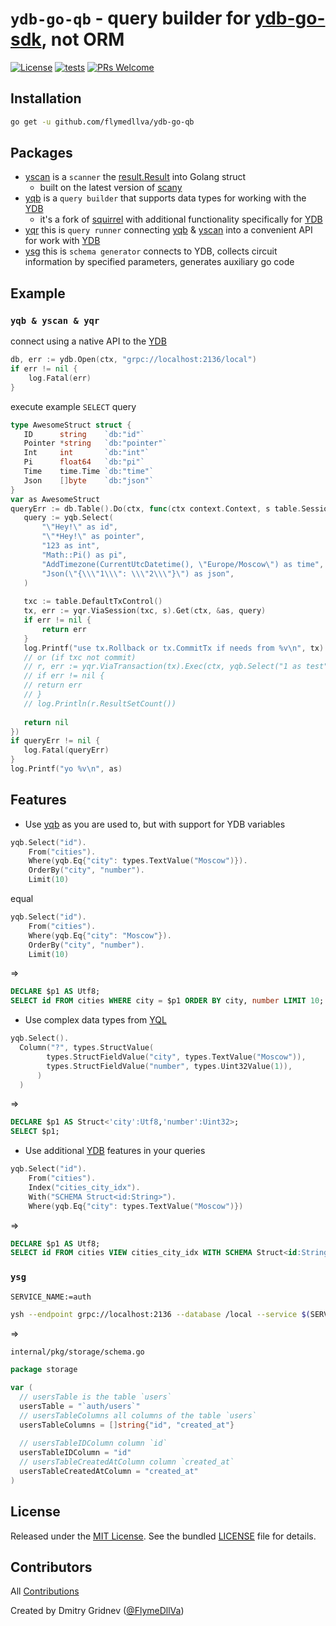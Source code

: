 # `ydb-go-qb` - query builder for [ydb-go-sdk](https://github.com/ydb-platform/ydb-go-sdk), **not ORM**

[![License](https://img.shields.io/badge/License-MIT-blue.svg)](https://github.com/ydb-platform/ydb/blob/main/LICENSE)
[![tests](https://github.com/flymedllva/ydb-go-qb/actions/workflows/tests.yml/badge.svg?branch=main)](https://github.com/flymedllva/ydb-go-qb/actions/workflows/tests.yml)
[![PRs Welcome](https://img.shields.io/badge/PRs-welcome-brightgreen.svg)](https://github.com/flymedllva/ydb-go-qb)

## Installation

```sh
go get -u github.com/flymedllva/ydb-go-qb
```

## Packages

* [yscan](yscan) is a `scanner` the [result.Result](https://github.com/ydb-platform/ydb-go-sdk/blob/8e2d8e5196d0e793ad0db0ca4cf75857e0bf5643/table/result/result.go#L122) into Golang struct
  * built on the latest version of [scany](http://github.com/georgysavva/scany)
* [yqb](yqb) is a `query builder` that supports data types for working with the [YDB](https://github.com/ydb-platform/ydb-go-sdk)
  * it's a fork of [squirrel](https://github.com/Masterminds/squirrel) with additional functionality specifically for [YDB](https://github.com/ydb-platform/ydb-go-sdk)
* [yqr](yqr) this is `query runner` connecting [yqb](yqb) & [yscan](yscan) into a convenient API for work with [YDB](https://github.com/ydb-platform/ydb-go-sdk)
* [ysg](ysg) this is `schema generator` connects to YDB, collects circuit information by specified parameters, generates auxiliary go code

## Example

### `yqb & yscan & yqr`

connect using a native API to the [YDB](https://github.com/ydb-platform/ydb-go-sdk)
```go
db, err := ydb.Open(ctx, "grpc://localhost:2136/local")
if err != nil {
    log.Fatal(err)
}
```
execute example `SELECT` query
 ```go
type AwesomeStruct struct {
    ID      string    `db:"id"`
    Pointer *string   `db:"pointer"`
    Int     int       `db:"int"`
    Pi      float64   `db:"pi"`
    Time    time.Time `db:"time"`
    Json    []byte    `db:"json"`
}
var as AwesomeStruct
queryErr := db.Table().Do(ctx, func(ctx context.Context, s table.Session) (err error) {
    query := yqb.Select(
        "\"Hey!\" as id",
        "\"*Hey!\" as pointer",
        "123 as int",
        "Math::Pi() as pi",
        "AddTimezone(CurrentUtcDatetime(), \"Europe/Moscow\") as time",
        "Json(\"{\\\"1\\\": \\\"2\\\"}\") as json",
    )
    
    txc := table.DefaultTxControl()
    tx, err := yqr.ViaSession(txc, s).Get(ctx, &as, query)
    if err != nil {
        return err
    }
    log.Printf("use tx.Rollback or tx.CommitTx if needs from %v\n", tx)
	// or (if txc not commit)
    // r, err := yqr.ViaTransaction(tx).Exec(ctx, yqb.Select("1 as test"))
    // if err != nil {
    // return err
    // }
    // log.Println(r.ResultSetCount())
    
    return nil
})
if queryErr != nil {
    log.Fatal(queryErr)
}
log.Printf("yo %v\n", as)
```

## Features

* Use [yqb](yqb) as you are used to, but with support for YDB variables

```go
yqb.Select("id").
    From("cities").
    Where(yqb.Eq{"city": types.TextValue("Moscow")}).
    OrderBy("city", "number").
    Limit(10)
```
equal
```go
yqb.Select("id").
    From("cities").
    Where(yqb.Eq{"city": "Moscow"}).
    OrderBy("city", "number").
    Limit(10)
```
=>
```sql
DECLARE $p1 AS Utf8;
SELECT id FROM cities WHERE city = $p1 ORDER BY city, number LIMIT 10;
```

* Use complex data types from [YQL](https://ydb.tech/en/docs/yql/reference/)

```go
yqb.Select().
  Column("?", types.StructValue(
        types.StructFieldValue("city", types.TextValue("Moscow")),
        types.StructFieldValue("number", types.Uint32Value(1)), 
      )
  )
```
=>
```sql
DECLARE $p1 AS Struct<'city':Utf8,'number':Uint32>;
SELECT $p1;
```

* Use additional [YDB](https://ydb.tech/) features in your queries

```go
yqb.Select("id").
    From("cities").
    Index("cities_city_idx").
    With("SCHEMA Struct<id:String>").
    Where(yqb.Eq{"city": types.TextValue("Moscow")})
```
=>
```sql
DECLARE $p1 AS Utf8;
SELECT id FROM cities VIEW cities_city_idx WITH SCHEMA Struct<id:String> WHERE city = $p1
```

### `ysg`

```bash
SERVICE_NAME:=auth

ysh --endpoint grpc://localhost:2136 --database /local --service $(SERVICE_NAME)
```
=>

`internal/pkg/storage/schema.go`
```go
package storage

var (
  // usersTable is the table `users`
  usersTable = "`auth/users`"
  // usersTableColumns all columns of the table `users`
  usersTableColumns = []string{"id", "created_at"}
  
  // usersTableIDColumn column `id`
  usersTableIDColumn = "id"
  // usersTableCreatedAtColumn column `created_at`
  usersTableCreatedAtColumn = "created_at"
)

```

## License

Released under the [MIT License](http://www.opensource.org/licenses/MIT). See the bundled [LICENSE](LICENSE) file for details.

## Contributors

All [Contributions](https://github.com/flymedllva/ydb-go-qb/graphs/contributors)

Created by Dmitry Gridnev ([@FlymeDllVa](https://github.com/FlymeDllVa))
